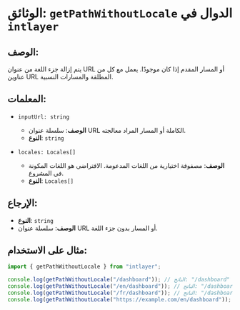 # الوثائق: `getPathWithoutLocale` الدوال في `intlayer`

## الوصف:

يتم إزالة جزء اللغة من عنوان URL أو المسار المقدم إذا كان موجودًا. يعمل مع كل من عناوين URL المطلقة والمسارات النسبية.

## المعلمات:

- `inputUrl: string`

  - **الوصف**: سلسلة عنوان URL الكاملة أو المسار المراد معالجته.
  - **النوع**: `string`

- `locales: Locales[]`
  - **الوصف**: مصفوفة اختيارية من اللغات المدعومة. الافتراضي هو اللغات المكونة في المشروع.
  - **النوع**: `Locales[]`

## الإرجاع:

- **النوع**: `string`
- **الوصف**: سلسلة عنوان URL أو المسار بدون جزء اللغة.

## مثال على الاستخدام:

```typescript
import { getPathWithoutLocale } from "intlayer";

console.log(getPathWithoutLocale("/dashboard")); // الناتج: "/dashboard"
console.log(getPathWithoutLocale("/en/dashboard")); // الناتج: "/dashboard"
console.log(getPathWithoutLocale("/fr/dashboard")); // الناتج: "/dashboard"
console.log(getPathWithoutLocale("https://example.com/en/dashboard")); // الناتج: "https://example.com/dashboard"
```
